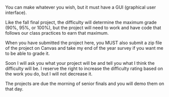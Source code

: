 You can make whatever you wish, but it must have a GUI (graphical user interface). 

Like the fall final project, the difficulty will determine the maximum grade (90%, 95%, or 100%), but the project will need to work and have code that follows our class practices to earn that maximum.

When you have submitted the project here, you MUST also submit a zip file of the project on Canvas and take my end of the year survey if you want me to be able to grade it.

Soon I will ask you what your project will be and tell you what I think the difficulty will be. I reserve the right to increase the difficulty rating based on the work you do, but I will not decrease it.

The projects are due the morning of senior finals and you will demo them on that day.